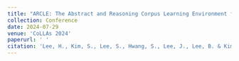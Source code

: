 ```yaml
---
title: "ARCLE: The Abstract and Reasoning Corpus Learning Environment for Reinforcement Learning"
collection: Conference
date: 2024-07-29
venue: 'CoLLAs 2024'
paperurl: ' '
citation: 'Lee, H., Kim, S., Lee, S., Hwang, S., Lee, J., Lee, B. & Kim, S. (2024). ARCLE: The Abstract and Reasoning Corpus Learning Environment for Reinforcement Learning. CoLLAs.'
---
```

